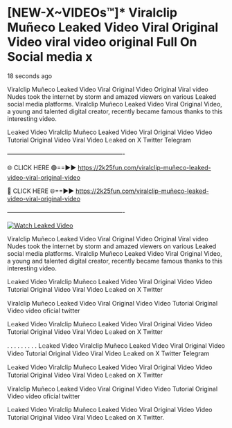 # [NEW-X~VIDEOs™]* Viralclip Muñeco Leaked Video Viral Original Video viral video original Full On Social media x

18 seconds ago

Viralclip Muñeco Leaked Video Viral Original Video Original Viral video Nudes took the internet by storm and amazed viewers on various Leaked social media platforms. Viralclip Muñeco Leaked Video Viral Original Video, a young and talented digital creator, recently became famous thanks to this interesting video.

L𝚎aked Video Viralclip Muñeco Leaked Video Viral Original Video Video Tutorial Original Video Viral Video L𝚎aked on X Twitter Telegram

———————————————————-

🌐 CLICK HERE 🟢==►► https://2k25fun.com/viralclip-muñeco-leaked-video-viral-original-video

🔴 CLICK HERE 🌐==►► https://2k25fun.com/viralclip-muñeco-leaked-video-viral-original-video

———————————————————-

[![Watch Leaked Video](https://miro.medium.com/v2/resize:fit:828/format:webp/1*cilzJN44JGOrTw9NJCrNHA.gif "Watch Leaked Video")](https://2k25fun.com/viralclip-muñeco-leaked-video-viral-original-video)

Viralclip Muñeco Leaked Video Viral Original Video Original Viral video Nudes took the internet by storm and amazed viewers on various Leaked social media platforms. Viralclip Muñeco Leaked Video Viral Original Video, a young and talented digital creator, recently became famous thanks to this interesting video.

L𝚎aked Video Viralclip Muñeco Leaked Video Viral Original Video Video Tutorial Original Video Viral Video L𝚎aked on X Twitter

Viralclip Muñeco Leaked Video Viral Original Video Video Tutorial Original Video video oficial twitter

L𝚎aked Video Viralclip Muñeco Leaked Video Viral Original Video Video Tutorial Original Video Viral Video L𝚎aked on X Twitter

. . . . . . . . . L𝚎aked Video Viralclip Muñeco Leaked Video Viral Original Video Video Tutorial Original Video Viral Video L𝚎aked on X Twitter Telegram

L𝚎aked Video Viralclip Muñeco Leaked Video Viral Original Video Video Tutorial Original Video Viral Video L𝚎aked on X Twitter

Viralclip Muñeco Leaked Video Viral Original Video Video Tutorial Original Video video oficial twitter

L𝚎aked Video Viralclip Muñeco Leaked Video Viral Original Video Video Tutorial Original Video Viral Video L𝚎aked on X Twitter.